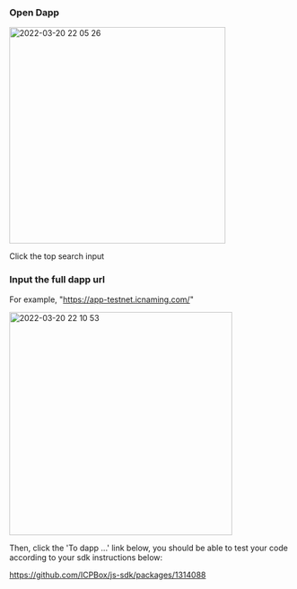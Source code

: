 ### Open Dapp

<img width="385" alt="2022-03-20 22 05 26" src="https://user-images.githubusercontent.com/96564381/159166327-99ea3663-18d7-4b40-82ce-097617c7d9ec.png">

Click the top search input

### Input the full dapp url

For example, "https://app-testnet.icnaming.com/"

<img width="397" alt="2022-03-20 22 10 53" src="https://user-images.githubusercontent.com/96564381/159166595-fcd221ff-0824-429d-92f6-b2db8c4cc791.png">


Then, click the 'To dapp ...' link below, you should be able to test your code according to your sdk instructions below:

https://github.com/ICPBox/js-sdk/packages/1314088
